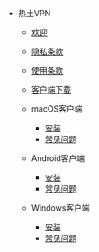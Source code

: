 - 热土VPN
  - [欢迎](guide.md)
  - [隐私条款](privacy.md)
  - [使用条款](terms.md)
  - [客户端下载](client.md)

  - macOS客户端
    - [安装](/macOS/)
    - [常见问题](/macOS/problems.md)

  - Android客户端
    - [安装](/Android/)
    - [常见问题](/Android/problems.md)

  - Windows客户端
    - [安装](/Windows/)
    - [常见问题](/Windows/problems.md)
